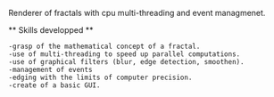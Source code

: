 Renderer of fractals with cpu multi-threading and event managmenet.

** Skills developped **

	-grasp of the mathematical concept of a fractal.
	-use of multi-threading to speed up parallel computations.
	-use of graphical filters (blur, edge detection, smoothen).
	-management of events
	-edging with the limits of computer precision.
	-create of a basic GUI.
